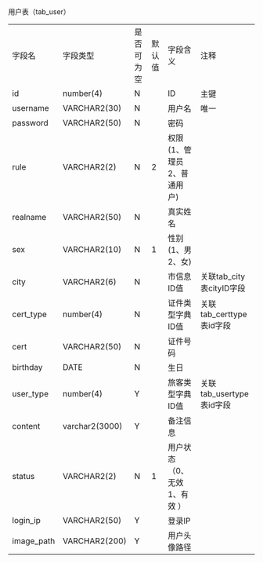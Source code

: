 <table algin = "left">
    <tr algin = "left">用户表（tab_user） </tr>					
    <tr>
          <td>字段名</td><td>字段类型</td><td>是否可为空</td><td>默认值</td><td>字段含义</td><td>注释</td>
    </tr>
    <tr>
          <td>id</td><td>number(4)</td><td>N</td><td></td><td>ID</td><td>主键</td>
    </tr>
    <tr>
          <td>username</td><td>VARCHAR2(30)</td><td>N</td><td></td><td>用户名</td><td>唯一</td>
    </tr>
    <tr>
          <td>password</td><td>VARCHAR2(50)</td><td>N</td><td></td><td>密码</td><td></td>	
    </tr>
    <tr>
          <td>rule</td><td>VARCHAR2(2)</td><td>N</td><td>2</td><td>权限(1、管理员 2、普通用户)</td><td></td>	
    </tr>
    <tr>
          <td>realname</td><td>VARCHAR2(50)</td><td>N</td><td></td><td>真实姓名</td><td></td>	
    </tr>
    <tr>
          <td>sex</td><td>VARCHAR2(10)</td><td>N</td><td>1</td><td>性别(1、男 2、女)</td><td></td>	
    </tr>
    <tr>
         <td>city</td><td>VARCHAR2(6)</td><td>N</td><td></td><td>市信息ID值</td><td>关联tab_city表cityID字段</td>
    </tr>
    <tr>
         <td>cert_type</td><td>number(4)</td><td>N</td><td></td><td>证件类型字典ID值</td><td>关联tab_certtype表id字段</td>
    </tr>
    <tr>
         <td>cert</td><td>VARCHAR2(50)</td><td>N</td><td></td><td>证件号码</td><td></td>	
    </tr>
    <tr>
        <td>birthday</td><td>DATE</td><td>N</td><td></td><td>生日</td><td></td>	
    </tr>
    <tr>
        <td>user_type</td><td>number(4)</td><td>Y</td><td></td><td>旅客类型字典ID值</td><td>关联tab_usertype表id字段</td>
    </tr>
    <tr>
        <td>content</td><td>varchar2(3000)</td><td>Y</td><td></td><td>备注信息</td><td></td>
    </tr>
    <tr>
        <td>status</td><td>VARCHAR2(2)</td><td>N</td><td>1</td><td>用户状态（0、无效  1、有效 ）</td><td></td>	
    </tr>
    <tr>
        <td>login_ip</td><td>VARCHAR2(50)</td><td>Y</td><td></td><td>登录IP</td><td></td>	
    </tr>
    <tr>
        <td>image_path</td><td>VARCHAR2(200)</td><td>Y</td><td></td><td>用户头像路径</td><td></td>	
    </tr>
    <tr>
</table>
